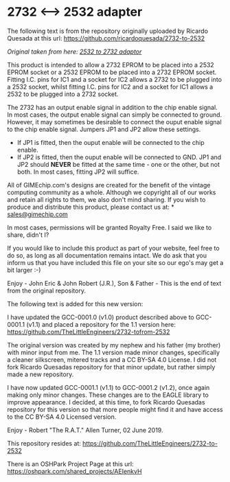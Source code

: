# 2732 <--> 2532 adapter
The following text is from the repository originally uploaded by Ricardo Quesada at this url: https://github.com/ricardoquesada/2732-to-2532

_Original taken from here: [2532 to 2732 adaptor](http://www.neoncluster.com/aamber_pegasus/Blog/Entries/2010/5/5_2532_to_2732_and_visa_versa_adaptor..html)_

This product is intended to allow a 2732 EPROM to be placed into  a 2532 EPROM socket or a 2532 EPROM to  be  placed  into a 2732 EPROM socket. Fitting I.C. pins for IC1 and a socket for IC2 allows a 2732 to be plugged into a 2532 socket, whilst fitting I.C. pins for IC2 and a socket for IC1 allows a 2532 to be plugged  into a 2732 socket.

The 2732 has an output enable signal in addition to the chip enable signal. In most cases, the output enable signal can simply be connected to ground. However, it may sometimes be desirable to connect the ouput enable signal to the chip enable signal.
Jumpers JP1 and JP2 allow these settings.
* If JP1 is fitted, then the ouput enable will be connected to the chip enable.
* If JP2 is  fitted,  then  the  ouput enable will be connected to  GND.
JP1  and  JP2  should __NEVER__  be fitted at the same time - one  or the other, but not both. In  most cases, fitting JP2 will  suffice.

All of  GIMEchip.com's designs are created for the benefit of the vintage computing community as a whole. Although we copyright all of our works and retain all rights to them,  we also  don't mind  sharing. If you wish to produce and distribute this product, please contact us at: * sales@gimechip.com

In most cases, permissions will be granted Royalty Free. I said we like to share, didn't I?

If you would like to include this product as part of your  website, feel free to do so,  as  long  as all documentation remains intact.
We do ask that you inform us that you have included  this  file  on your site so our ego's may get  a bit larger :-)

Enjoy - John Eric & John Robert (J.R.), Son & Father - This is the end of text from the original repository.

The following text is added for this new version:

I have updated the GCC-0001.0 (v1.0) product described above to GCC-0001.1 (v1.1) and placed a repository for the 1.1 version here: https://github.com/TheLittleEngineers/2732-tofrom-2532

The original version was created by my nephew and his father (my brother) with minor input from me. The 1.1 version made minor changes, specifically a cleaner silkscreen, mitered tracks and a CC BY-SA 4.0 License. I did not fork Ricardo Quesadas repository for that minor update, but rather simply made a new repository.

I have now updated GCC-0001.1 (v1.1) to GCC-0001.2 (v1.2), once again making only minor changes. These changes are to the EAGLE library to improve appearance. I decided, at this time, to fork Ricardo Quesadas repository for this version so that more people might find it and have access to the CC BY-SA 4.0 Licensed version.

Enjoy - Robert "The R.A.T." Allen Turner, 02 June 2019.

This repository resides at: https://github.com/TheLittleEngineers/2732-to-2532

There is an OSHPark Project Page at this url: https://oshpark.com/shared_projects/AEIenkvH


